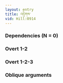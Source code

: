 ```yaml
---
layout: entry
title: འདྲེགས་
vid: Hill:0914
---
```

### Dependencies (N = 0)


### Overt 1-2


### Overt 1-2-3


### Oblique arguments
